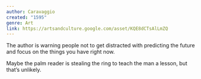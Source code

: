 ```yaml
---
author: Caravaggio
created: "1595"
genre: Art
link: https://artsandculture.google.com/asset/KQE8dCTsAlLmZQ
---
```

The author is warning people not to get distracted with predicting the future and focus on the things you have right now.

Maybe the palm reader is stealing the ring to teach the man a lesson, but that’s unlikely.